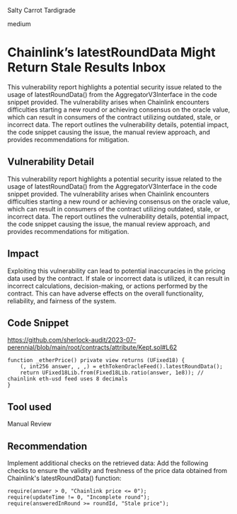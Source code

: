 Salty Carrot Tardigrade

medium

# Chainlink’s latestRoundData Might Return Stale Results Inbox
This vulnerability report highlights a potential security issue related to the usage of latestRoundData() from the AggregatorV3Interface in the code snippet provided. The vulnerability arises when Chainlink encounters difficulties starting a new round or achieving consensus on the oracle value, which can result in consumers of the contract utilizing outdated, stale, or incorrect data. The report outlines the vulnerability details, potential impact, the code snippet causing the issue, the manual review approach, and provides recommendations for mitigation.

## Vulnerability Detail
This vulnerability report highlights a potential security issue related to the usage of latestRoundData() from the AggregatorV3Interface in the code snippet provided. The vulnerability arises when Chainlink encounters difficulties starting a new round or achieving consensus on the oracle value, which can result in consumers of the contract utilizing outdated, stale, or incorrect data. The report outlines the vulnerability details, potential impact, the code snippet causing the issue, the manual review approach, and provides recommendations for mitigation.

## Impact
Exploiting this vulnerability can lead to potential inaccuracies in the pricing data used by the contract. If stale or incorrect data is utilized, it can result in incorrect calculations, decision-making, or actions performed by the contract. This can have adverse effects on the overall functionality, reliability, and fairness of the system.
## Code Snippet
https://github.com/sherlock-audit/2023-07-perennial/blob/main/root/contracts/attribute/Kept.sol#L62

    function _etherPrice() private view returns (UFixed18) {
        (, int256 answer, , ,) = ethTokenOracleFeed().latestRoundData();
        return UFixed18Lib.from(Fixed18Lib.ratio(answer, 1e8)); // chainlink eth-usd feed uses 8 decimals
    }

## Tool used
Manual Review

## Recommendation
Implement additional checks on the retrieved data: Add the following checks to ensure the validity and freshness of the price data obtained from Chainlink's latestRoundData() function:

    require(answer > 0, "Chainlink price <= 0"); 
    require(updateTime != 0, "Incomplete round");
    require(answeredInRound >= roundId, "Stale price");